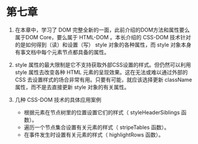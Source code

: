﻿# 第七章


1.  在本章中，学习了 DOM 完整全新的一面，此前介绍的DOM方法和属性要么属于DOM Core，要么属于 HTML-DOM 。本长介绍的 CSS-DOM 技术针对的是如何得到（读）和设置（写） style 对象的各种属性，而 style 对象本身有事文档中每个元素节点都具备的属性。

2.  style 属性的最大限制是它不支持获取外部CSS设置的样式。但仍然可以利用 style 属性去改变各种 HTML 元素的呈现效果。这在无法或难以通过外部的 CSS 去设置样式的场合非常有用。只要有可能，就应该选择更新 className 属性，而不是去直接更新 style 对象的有关属性。

3.  几种 CSS-DOM 技术的具体应用案例
    - 根据元素在节点树里的位置设置它们的样式（ styleHeaderSiblings 函数）。
    - 遍历一个节点集合设置有关元素的样式（ stripeTables 函数）。
    - 在事件发生时设置有关元素的样式（ highlightRows 函数）。



